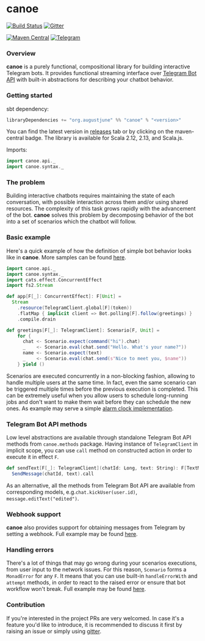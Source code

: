 canoe
=============

[![Build Status](https://travis-ci.org/augustjune/canoe.svg?branch=master)](https://travis-ci.org/augustjune/canoe)
[![Gitter](https://badges.gitter.im/augustjune-canoe/community.svg)](https://gitter.im/augustjune-canoe/community?utm_source=badge&utm_medium=badge&utm_campaign=pr-badge)

[![Maven Central](https://maven-badges.herokuapp.com/maven-central/org.augustjune/canoe_2.12/badge.svg)](https://maven-badges.herokuapp.com/maven-central/org.augustjune/canoe_2.12)
[![Telegram](https://img.shields.io/badge/Bot%20API-4.6%20-00aced.svg)](https://core.telegram.org/bots/api#recent-changes)

### Overview
**canoe** is a purely functional, compositional library for building interactive Telegram bots.
It provides functional streaming interface over [Telegram Bot API](https://core.telegram.org/bots/api)
with built-in abstractions for describing your chatbot behavior.

### Getting started
sbt dependency:
```scala
libraryDependencies += "org.augustjune" %% "canoe" % "<version>"
```
You can find the latest version in [releases](https://github.com/augustjune/canoe/releases) tab
or by clicking on the maven-central badge. The library is available for Scala 2.12, 2.13, and Scala.js.

Imports:
```scala
import canoe.api._
import canoe.syntax._
```

### The problem
Building interactive chatbots requires maintaining the state of each conversation,
with possible interaction across them and/or using shared resources.
The complexity of this task grows rapidly with the advancement of the bot.
**canoe** solves this problem by decomposing behavior of the bot into a set of scenarios
which the chatbot will follow.

### Basic example
Here's a quick example of how the definition of simple bot behavior looks like in **canoe**.
More samples can be found [here](https://github.com/augustjune/canoe/tree/master/examples/src/main/scala/samples).

```scala
import canoe.api._
import canoe.syntax._
import cats.effect.ConcurrentEffect
import fs2.Stream

def app[F[_]: ConcurrentEffect]: F[Unit] =
  Stream
    .resource(TelegramClient.global[F](token))
    .flatMap { implicit client => Bot.polling[F].follow(greetings) }
    .compile.drain

def greetings[F[_]: TelegramClient]: Scenario[F, Unit] =
    for {
      chat <- Scenario.expect(command("hi").chat)
      _    <- Scenario.eval(chat.send("Hello. What's your name?"))
      name <- Scenario.expect(text)
      _    <- Scenario.eval(chat.send(s"Nice to meet you, $name"))
    } yield ()
```

Scenarios are executed concurrently in a non-blocking fashion,
allowing to handle multiple users at the same time.
In fact, even the same scenario can be triggered multiple times before
the previous execution is completed.
This can be extremely useful when you allow users to schedule long-running jobs
and don't want to make them wait before they can schedule the new ones.
As example may serve a simple [alarm clock implementation](https://github.com/augustjune/canoe/tree/master/examples/src/main/scala/samples/TimerAlarm.scala).


### Telegram Bot API methods
Low level abstractions are available through standalone Telegram Bot API methods from `canoe.methods` package.
Having instance of `TelegramClient` in implicit scope,
you can use `call` method on constructed action in order to execute it in effect `F`.

```scala
def sendText[F[_]: TelegramClient](chatId: Long, text: String): F[TextMessage] =
  SendMessage(chatId, text).call
```

As an alternative, all the methods from Telegram Bot API are available from corresponding models,
e.g.`chat.kickUser(user.id)`, `message.editText("edited")`.

### Webhook support
**canoe** also provides support for obtaining messages from Telegram by setting a webhook.
Full example may be found [here](https://github.com/augustjune/canoe/blob/master/examples/src/main/scala/samples/Webhook.scala).

### Handling errors
There's a lot of things that may go wrong during your scenarios executions,
from user input to the network issues.
For this reason, `Scenario` forms a `MonadError` for any `F`.
It means that you can use built-in `handleErrorWith` and `attempt` methods,
in order to react to the raised error or ensure that bot workflow won't break.
Full example may be found [here](https://github.com/augustjune/canoe/blob/master/examples/src/main/scala/samples/ErrorHandling.scala).

### Contribution
If you're interested in the project PRs are very welcomed.
In case it's a feature you'd like to introduce, it is recommended to discuss it first by raising an issue
or simply using [gitter](https://gitter.im/augustjune-canoe/community).

